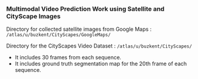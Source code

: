 ### Multimodal Video Prediction Work using Satellite and CityScape Images

Directory for collected satellite images from Google Maps : `/atlas/u/buzkent/CityScapes/GoogleMaps/`

Directory for the CityScapes Video Dataset : `/atlas/u/buzkent/CityScapes/`
- It includes 30 frames from each sequence.
- It includes ground truth segmentation map for the 20th frame of each sequence.
